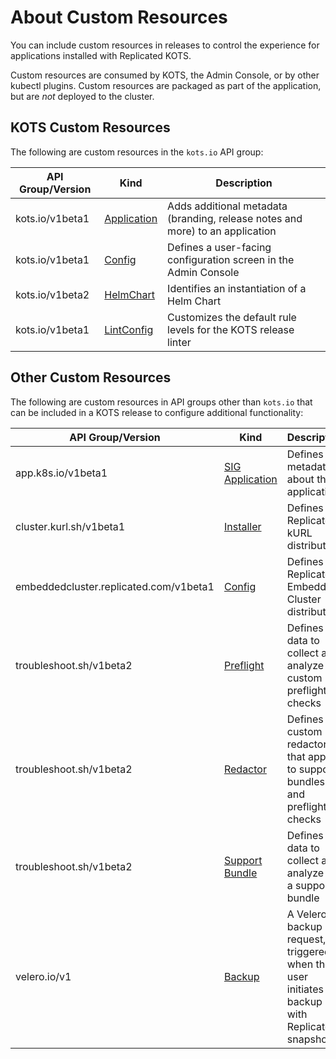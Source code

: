 # About Custom Resources

You can include custom resources in releases to control the experience for applications installed with Replicated KOTS.

Custom resources are consumed by KOTS, the Admin Console, or by other kubectl plugins. Custom resources are packaged as part of the application, but are _not_ deployed to the cluster.

## KOTS Custom Resources

The following are custom resources in the `kots.io` API group:

| API Group/Version | Kind | Description |
|---------------|------|-------------|
| kots.io/v1beta1 | [Application](custom-resource-application) | Adds additional metadata (branding, release notes and more) to an application |
| kots.io/v1beta1 | [Config](custom-resource-config)| Defines a user-facing configuration screen in the Admin Console |
| kots.io/v1beta2 | [HelmChart](custom-resource-helmchart-v2) | Identifies an instantiation of a Helm Chart |
| kots.io/v1beta1 | [LintConfig](custom-resource-lintconfig) | Customizes the default rule levels for the KOTS release linter |

## Other Custom Resources

The following are custom resources in API groups other than `kots.io` that can be included in a KOTS release to configure additional functionality:

| API Group/Version | Kind | Description |
|---------------|------|-------------|
| app.k8s.io/v1beta1 | [SIG Application](https://github.com/kubernetes-sigs/application#kubernetes-applications) | Defines metadata about the application |
| cluster.kurl.sh/v1beta1 | [Installer](https://kurl.sh/docs/create-installer/) | Defines a Replicated kURL distribution |
| embeddedcluster.replicated.com/v1beta1 | [Config](/reference/embedded-config) | Defines a Replicated Embedded Cluster distribution |
| troubleshoot.sh/v1beta2 | [Preflight](custom-resource-preflight) | Defines the data to collect and analyze for custom preflight checks |
| troubleshoot.sh/v1beta2 | [Redactor](https://troubleshoot.sh/docs/redact/) | Defines custom redactors that apply to support bundles and preflight checks |
| troubleshoot.sh/v1beta2 | [Support Bundle](custom-resource-preflight) | Defines the data to collect and analyze for a support bundle |
| velero.io/v1 | [Backup](https://velero.io/docs/v1.10/api-types/backup/) | A Velero backup request, triggered when the user initiates a backup with Replicated snapshots |

